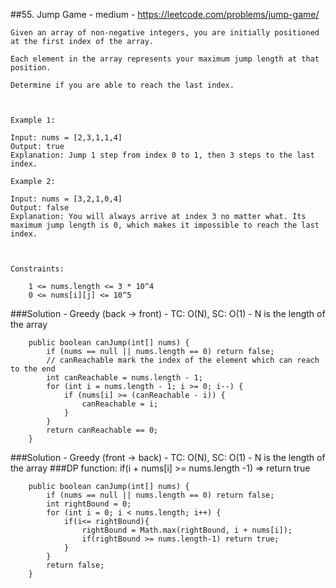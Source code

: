 ##55. Jump Game - medium - https://leetcode.com/problems/jump-game/
```
Given an array of non-negative integers, you are initially positioned at the first index of the array.

Each element in the array represents your maximum jump length at that position.

Determine if you are able to reach the last index.

 

Example 1:

Input: nums = [2,3,1,1,4]
Output: true
Explanation: Jump 1 step from index 0 to 1, then 3 steps to the last index.

Example 2:

Input: nums = [3,2,1,0,4]
Output: false
Explanation: You will always arrive at index 3 no matter what. Its maximum jump length is 0, which makes it impossible to reach the last index.

 

Constraints:

    1 <= nums.length <= 3 * 10^4
    0 <= nums[i][j] <= 10^5
```
###Solution - Greedy (back -> front) - TC: O(N), SC: O(1) - N is the length of the array
```
    public boolean canJump(int[] nums) {
        if (nums == null || nums.length == 0) return false;
        // canReachable mark the index of the element which can reach to the end
        int canReachable = nums.length - 1; 
        for (int i = nums.length - 1; i >= 0; i--) {
            if (nums[i] >= (canReachable - i)) {
                canReachable = i;
            }
        }
        return canReachable == 0;
    }
```
###Solution - Greedy (front -> back) - TC: O(N), SC: O(1) - N is the length of the array
###DP function: if(i + nums[i] >= nums.length -1) => return true
```
    public boolean canJump(int[] nums) {
        if (nums == null || nums.length == 0) return false;
        int rightBound = 0;
        for (int i = 0; i < nums.length; i++) {
            if(i<= rightBound){
                rightBound = Math.max(rightBound, i + nums[i]);
                if(rightBound >= nums.length-1) return true;
            }
        }
        return false;
    }
```
